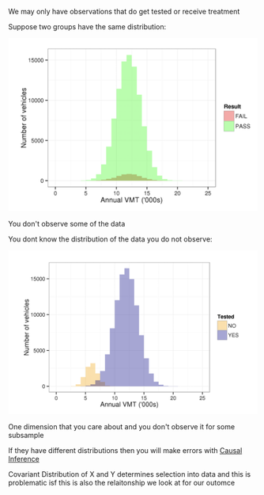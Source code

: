 ---
---

We may only have observations that do get tested or receive treatment

Suppose two groups have the same distribution:

![Screenshot 2023-01-31 at 5.56.52 PM.png](Image%20Bank/Screenshot%202023-01-31%20at%205.56.52%20PM.png)

You don't observe some of the data

You dont know the distribution of the data you do not observe:

![Screenshot 2023-01-31 at 5.59.07 PM.png](Image%20Bank/Screenshot%202023-01-31%20at%205.59.07%20PM.png)

One dimension that you care about and you don't observe it for some subsample

If they have different distributions then you will make errors with [Causal Inference](Causal%20Inference.md)

Covariant Distribution of X and Y determines selection into data and this is problematic isf this is also the relaitonship we look at for our outomce
